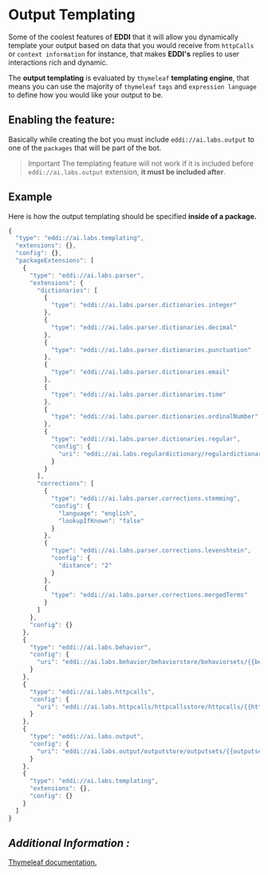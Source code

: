 # Output Templating

Some of the coolest features of **EDDI** that it will allow you dynamically template your output based on data that you would receive from `httpCalls` or `context information` for instance, that makes **EDDI's** replies to user interactions rich and dynamic.

The **output templating** is evaluated by `thymeleaf` **templating engine**, that means you can use the majority of `thymeleaf` `tags` and `expression language` to define how you would like your output to be.

## Enabling the feature:

Basically while creating the bot you must include `eddi://ai.labs.output` to one of the `packages` that will be part of the bot.

> Important The templating feature will not work if it is included before `eddi://ai.labs.output` extension, **it must be included after**.

## Example

Here is how the output templating should be specified **inside of a package.**

```javascript
{
  "type": "eddi://ai.labs.templating",
  "extensions": {},
  "config": {},
  "packageExtensions": [
    {
      "type": "eddi://ai.labs.parser",
      "extensions": {
        "dictionaries": [
          {
            "type": "eddi://ai.labs.parser.dictionaries.integer"
          },
          {
            "type": "eddi://ai.labs.parser.dictionaries.decimal"
          },
          {
            "type": "eddi://ai.labs.parser.dictionaries.punctuation"
          },
          {
            "type": "eddi://ai.labs.parser.dictionaries.email"
          },
          {
            "type": "eddi://ai.labs.parser.dictionaries.time"
          },
          {
            "type": "eddi://ai.labs.parser.dictionaries.ordinalNumber"
          },
          {
            "type": "eddi://ai.labs.parser.dictionaries.regular",
            "config": {
              "uri": "eddi://ai.labs.regulardictionary/regulardictionarystore/regulardictionaries/{{dictionary_id}}?version=1"
            }
          }
        ],
        "corrections": [
          {
            "type": "eddi://ai.labs.parser.corrections.stemming",
            "config": {
              "language": "english",
              "lookupIfKnown": "false"
            }
          },
          {
            "type": "eddi://ai.labs.parser.corrections.levenshtein",
            "config": {
              "distance": "2"
            }
          },
          {
            "type": "eddi://ai.labs.parser.corrections.mergedTerms"
          }
        ]
      },
      "config": {}
    },
    {
      "type": "eddi://ai.labs.behavior",
      "config": {
        "uri": "eddi://ai.labs.behavior/behaviorstore/behaviorsets/{{behaviourset_id}}?version=1"
      }
    },
    {
      "type": "eddi://ai.labs.httpcalls",
      "config": {
        "uri": "eddi://ai.labs.httpcalls/httpcallsstore/httpcalls/{{httpcall_id}}?version=1"
      }
    },
    {
      "type": "eddi://ai.labs.output",
      "config": {
        "uri": "eddi://ai.labs.output/outputstore/outputsets/{{outputset_id}}?version=1"
      }
    },
    {
      "type": "eddi://ai.labs.templating",
      "extensions": {},
      "config": {}
    }
  ]
}
```

## _**Additional Information :**_

[Thymeleaf documentation.](https://www.thymeleaf.org/)

